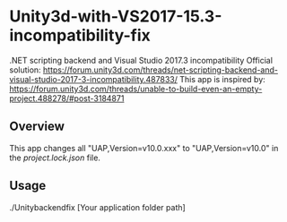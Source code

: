 # Unity3d-with-VS2017-15.3-incompatibility-fix
.NET scripting backend and Visual Studio 2017.3 incompatibility
Official solution: https://forum.unity3d.com/threads/net-scripting-backend-and-visual-studio-2017-3-incompatibility.487833/
This app is inspired by: https://forum.unity3d.com/threads/unable-to-build-even-an-empty-project.488278/#post-3184871
## Overview
This app changes all "UAP,Version=v10.0.xxx" to "UAP,Version=v10.0" in the *project.lock.json* file.
## Usage
./Unitybackendfix [Your application folder path]
